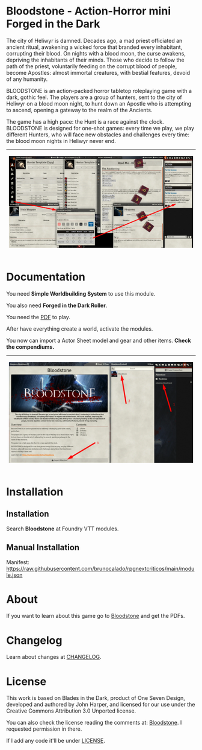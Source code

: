 # Bloodstone - Action-Horror mini Forged in the Dark
The city of Heliwyr is damned. Decades ago, a mad priest officiated an ancient ritual, awakening a wicked force that branded every inhabitant, corrupting their blood. On nights with a blood moon, the curse awakens, depriving the inhabitants of their minds. Those who decide to follow the path of the priest, voluntarily feeding on the corrupt blood of people, become Apostles: almost immortal creatures, with bestial features, devoid of any humanity.

BLOODSTONE is an action-packed horror tabletop roleplaying game with a dark, gothic feel.
The players are a group of hunters, sent to the city of Heliwyr on a blood moon night, to hunt down an Apostle who is attempting to ascend, opening a gateway to the realm of the Ancients. 

The game has a high pace: the Hunt is a race against the clock. 
BLOODSTONE is designed for one-shot games: every time we play, we play different Hunters, who will face new obstacles and challenges every time: the blood moon nights in Heliwyr never end.

<table>
<thead>
  <tr>
    <th>
      <p align="center">
        <img width="500" src="docs/docs-overview.webp">
      </p>
    </th>
  </tr>
</thead>
</table>

# Documentation
You need **Simple Worldbuilding System** to use this module.

You also need **Forged in the Dark Roller**.

You need the [PDF](https://matteosciutteri.itch.io/bloodstone) to play.

After have everything create a world, activate the modules. 

You now can import a Actor Sheet model and gear and other items. **Check the compendiums.** 

<table>
<thead>
  <tr>
    <th>
      <p align="center">
        <img width="500" src="docs/docs-import.webp">
      </p>
    </th>
  </tr>
</thead>
</table>

# Installation

## Installation
Search **Bloodstone** at Foundry VTT modules.

## Manual Installation
Manifest: https://raw.githubusercontent.com/brunocalado/rpgnextcriticos/main/module.json

# About
If you want to learn about this game go to [Bloodstone](https://matteosciutteri.itch.io/bloodstone) and get the PDFs.

# Changelog
Learn about changes at [CHANGELOG](CHANGELOG.md).

# License
This work is based on Blades in the Dark, product of One Seven Design, developed and authored by John Harper, and licensed for our use under the Creative Commons Attribution 3.0 Unported license.

You can also check the license reading the comments at: [Bloodstone](https://matteosciutteri.itch.io/bloodstone). I requested permission in there.

If I add any code it'll be under [LICENSE](LICENSE).